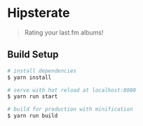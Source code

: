 # Hipsterate

> Rating your last.fm albums!

## Build Setup

```bash
# install dependencies
$ yarn install

# serve with hot reload at localhost:8080
$ yarn run start

# build for production with minification
$ yarn run build
```
